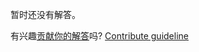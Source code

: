 
暂时还没有解答。

有兴趣[贡献你的解答](https://github.com/BFEdev/BFE.dev-solutions/blob/main/problem/implement-math-sqrt_zh.md)吗? [Contribute guideline](https://github.com/BFEdev/BFE.dev-solutions#how-to-contribute)

